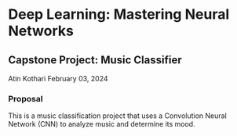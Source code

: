 # Deep Learning: Mastering Neural Networks
## Capstone Project: Music Classifier
Atin Kothari
February 03, 2024

### Proposal
This is a music classification project that uses a Convolution Neural Network (CNN) to analyze music and determine its mood.